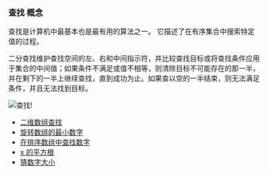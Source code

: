 <!--
 * @Author: zhangyu
 * @Email: zhangdulin@outlook.com
 * @Date: 2021-06-28 10:40:43
 * @LastEditors: zhangyu
 * @LastEditTime: 2021-07-10 09:47:03
 * @Description:
-->

### 查找 概念

查找是计算机中最基本也是最有用的算法之一。 它描述了在有序集合中搜索特定值的过程。

二分查找维护查找空间的左、右和中间指示符，并比较查找目标或将查找条件应用于集合的中间值；如果条件不满足或值不相等，则清除目标不可能存在的那一半，并在剩下的一半上继续查找，直到成功为止。如果查以空的一半结束，则无法满足条件，并且无法找到目标。

![查找!](/dulinyu-blog/arithmetic/Tq6OW3iBvRljHM4.png "查找图示")

- [二维数组查找](/arithmetic/find/array.md)
- [旋转数组的最小数字](/arithmetic/find/min.md)
- [在排序数组中查找数字](/arithmetic/find/array.md)
- [x 的平方根](/arithmetic/find/array.md)
- [猜数字大小](/arithmetic/find/array.md)

<Gitalk />
